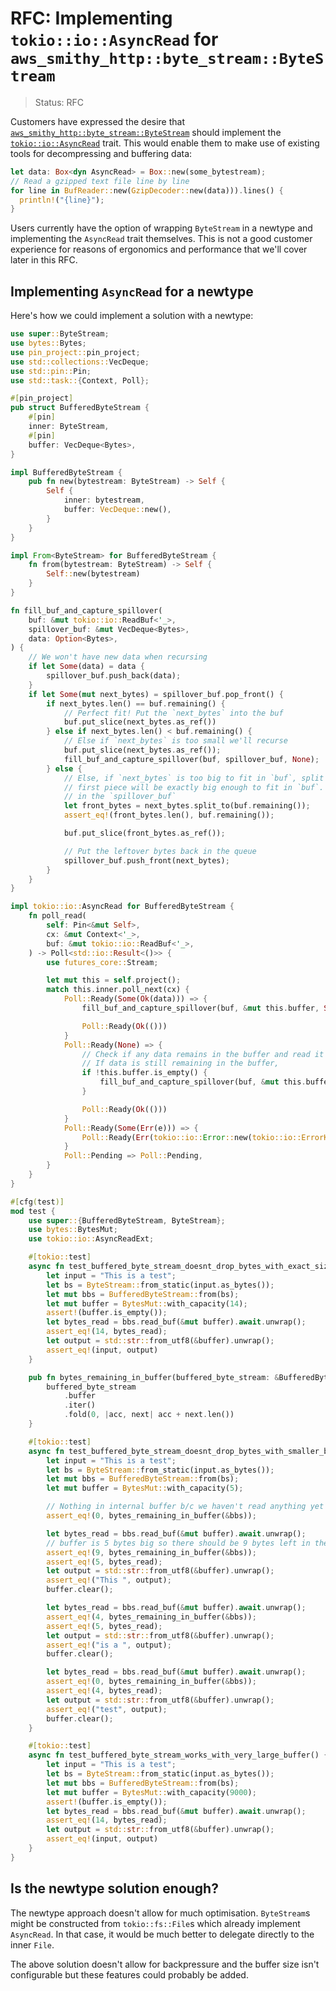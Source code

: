 RFC: Implementing `tokio::io::AsyncRead` for `aws_smithy_http::byte_stream::ByteStream`
=================================================

> Status: RFC

Customers have expressed the desire that [`aws_smithy_http::byte_stream::ByteStream`][ByteStream] should implement the [`tokio::io::AsyncRead`][AsyncRead] trait. This would enable them to make use of existing tools for decompressing and buffering data:

```rust
let data: Box<dyn AsyncRead> = Box::new(some_bytestream);
// Read a gzipped text file line by line
for line in BufReader::new(GzipDecoder::new(data))).lines() {
  println!("{line}");
}
```

Users currently have the option of wrapping `ByteStream` in a newtype and implementing the `AsyncRead` trait themselves. This is not a good customer experience for reasons of ergonomics and performance that we'll cover later in this RFC.

## Implementing `AsyncRead` for a newtype

Here's how we could implement a solution with a newtype:

```rust
use super::ByteStream;
use bytes::Bytes;
use pin_project::pin_project;
use std::collections::VecDeque;
use std::pin::Pin;
use std::task::{Context, Poll};

#[pin_project]
pub struct BufferedByteStream {
    #[pin]
    inner: ByteStream,
    #[pin]
    buffer: VecDeque<Bytes>,
}

impl BufferedByteStream {
    pub fn new(bytestream: ByteStream) -> Self {
        Self {
            inner: bytestream,
            buffer: VecDeque::new(),
        }
    }
}

impl From<ByteStream> for BufferedByteStream {
    fn from(bytestream: ByteStream) -> Self {
        Self::new(bytestream)
    }
}

fn fill_buf_and_capture_spillover(
    buf: &mut tokio::io::ReadBuf<'_>,
    spillover_buf: &mut VecDeque<Bytes>,
    data: Option<Bytes>,
) {
    // We won't have new data when recursing
    if let Some(data) = data {
        spillover_buf.push_back(data);
    }
    if let Some(mut next_bytes) = spillover_buf.pop_front() {
        if next_bytes.len() == buf.remaining() {
            // Perfect fit! Put the `next_bytes` into the buf
            buf.put_slice(next_bytes.as_ref())
        } else if next_bytes.len() < buf.remaining() {
            // Else if `next_bytes` is too small we'll recurse
            buf.put_slice(next_bytes.as_ref());
            fill_buf_and_capture_spillover(buf, spillover_buf, None);
        } else {
            // Else, if `next_bytes` is too big to fit in `buf`, split `next_bytes` into two pieces. The
            // first piece will be exactly big enough to fit in `buf`. We'll put the leftover piece back
            // in the `spillover_buf`
            let front_bytes = next_bytes.split_to(buf.remaining());
            assert_eq!(front_bytes.len(), buf.remaining());

            buf.put_slice(front_bytes.as_ref());

            // Put the leftover bytes back in the queue
            spillover_buf.push_front(next_bytes);
        }
    }
}

impl tokio::io::AsyncRead for BufferedByteStream {
    fn poll_read(
        self: Pin<&mut Self>,
        cx: &mut Context<'_>,
        buf: &mut tokio::io::ReadBuf<'_>,
    ) -> Poll<std::io::Result<()>> {
        use futures_core::Stream;

        let mut this = self.project();
        match this.inner.poll_next(cx) {
            Poll::Ready(Some(Ok(data))) => {
                fill_buf_and_capture_spillover(buf, &mut this.buffer, Some(data));

                Poll::Ready(Ok(()))
            }
            Poll::Ready(None) => {
                // Check if any data remains in the buffer and read it if necessary
                // If data is still remaining in the buffer,
                if !this.buffer.is_empty() {
                    fill_buf_and_capture_spillover(buf, &mut this.buffer, None);
                }

                Poll::Ready(Ok(()))
            }
            Poll::Ready(Some(Err(e))) => {
                Poll::Ready(Err(tokio::io::Error::new(tokio::io::ErrorKind::Other, e)))
            }
            Poll::Pending => Poll::Pending,
        }
    }
}

#[cfg(test)]
mod test {
    use super::{BufferedByteStream, ByteStream};
    use bytes::BytesMut;
    use tokio::io::AsyncReadExt;

    #[tokio::test]
    async fn test_buffered_byte_stream_doesnt_drop_bytes_with_exact_size_buffer() {
        let input = "This is a test";
        let bs = ByteStream::from_static(input.as_bytes());
        let mut bbs = BufferedByteStream::from(bs);
        let mut buffer = BytesMut::with_capacity(14);
        assert!(buffer.is_empty());
        let bytes_read = bbs.read_buf(&mut buffer).await.unwrap();
        assert_eq!(14, bytes_read);
        let output = std::str::from_utf8(&buffer).unwrap();
        assert_eq!(input, output)
    }

    pub fn bytes_remaining_in_buffer(buffered_byte_stream: &BufferedByteStream) -> usize {
        buffered_byte_stream
            .buffer
            .iter()
            .fold(0, |acc, next| acc + next.len())
    }

    #[tokio::test]
    async fn test_buffered_byte_stream_doesnt_drop_bytes_with_smaller_buffer() {
        let input = "This is a test";
        let bs = ByteStream::from_static(input.as_bytes());
        let mut bbs = BufferedByteStream::from(bs);
        let mut buffer = BytesMut::with_capacity(5);

        // Nothing in internal buffer b/c we haven't read anything yet
        assert_eq!(0, bytes_remaining_in_buffer(&bbs));

        let bytes_read = bbs.read_buf(&mut buffer).await.unwrap();
        // buffer is 5 bytes big so there should be 9 bytes left in the buffer
        assert_eq!(9, bytes_remaining_in_buffer(&bbs));
        assert_eq!(5, bytes_read);
        let output = std::str::from_utf8(&buffer).unwrap();
        assert_eq!("This ", output);
        buffer.clear();

        let bytes_read = bbs.read_buf(&mut buffer).await.unwrap();
        assert_eq!(4, bytes_remaining_in_buffer(&bbs));
        assert_eq!(5, bytes_read);
        let output = std::str::from_utf8(&buffer).unwrap();
        assert_eq!("is a ", output);
        buffer.clear();

        let bytes_read = bbs.read_buf(&mut buffer).await.unwrap();
        assert_eq!(0, bytes_remaining_in_buffer(&bbs));
        assert_eq!(4, bytes_read);
        let output = std::str::from_utf8(&buffer).unwrap();
        assert_eq!("test", output);
        buffer.clear();
    }

    #[tokio::test]
    async fn test_buffered_byte_stream_works_with_very_large_buffer() {
        let input = "This is a test";
        let bs = ByteStream::from_static(input.as_bytes());
        let mut bbs = BufferedByteStream::from(bs);
        let mut buffer = BytesMut::with_capacity(9000);
        assert!(buffer.is_empty());
        let bytes_read = bbs.read_buf(&mut buffer).await.unwrap();
        assert_eq!(14, bytes_read);
        let output = std::str::from_utf8(&buffer).unwrap();
        assert_eq!(input, output)
    }
}
```

## Is the newtype solution enough?

The newtype approach doesn't allow for much optimisation. `ByteStream`s might be constructed from `tokio::fs::File`s which already implement `AsyncRead`. In that case, it would be much better to delegate directly to the inner `File`.

The above solution doesn't allow for backpressure and the buffer size isn't configurable but these features could probably be added.

[ByteStream]: https://docs.rs/aws-smithy-http/latest/aws_smithy_http/byte_stream/struct.ByteStream.html
[AsyncRead]: https://docs.rs/tokio/latest/tokio/io/trait.AsyncRead.html
